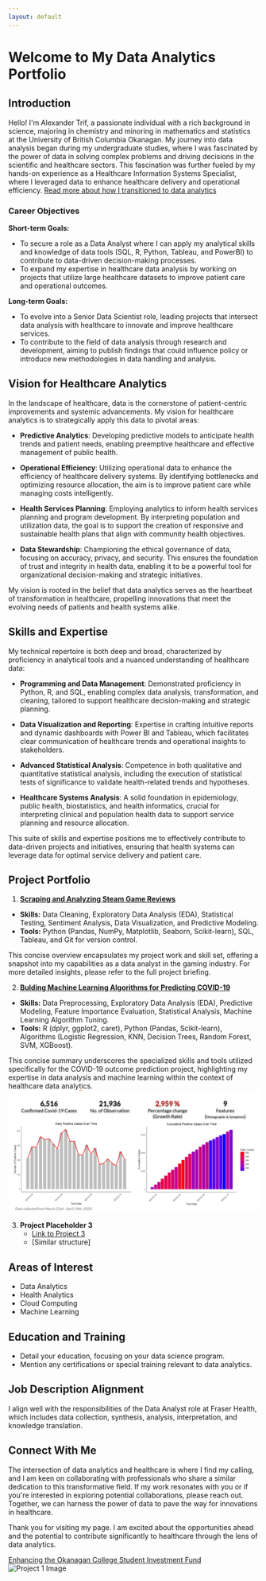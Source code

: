 ```yaml
---
layout: default
---
```


# Welcome to My Data Analytics Portfolio

## Introduction

Hello! I'm Alexander Trif, a passionate individual with a rich background in science, majoring in chemistry and minoring in mathematics and statistics at the University of British Columbia Okanagan. My journey into data analysis began during my undergraduate studies, where I was fascinated by the power of data in solving complex problems and driving decisions in the scientific and healthcare sectors. This fascination was further fueled by my hands-on experience as a Healthcare Information Systems Specialist, where I leveraged data to enhance healthcare delivery and operational efficiency. [Read more about how I transitioned to data analytics](why_data.md)

### Career Objectives

**Short-term Goals:**
- To secure a role as a Data Analyst where I can apply my analytical skills and knowledge of data tools (SQL, R, Python, Tableau, and PowerBI) to contribute to data-driven decision-making processes.
- To expand my expertise in healthcare data analysis by working on projects that utilize large healthcare datasets to improve patient care and operational outcomes.

**Long-term Goals:**
- To evolve into a Senior Data Scientist role, leading projects that intersect data analysis with healthcare to innovate and improve healthcare services.
- To contribute to the field of data analysis through research and development, aiming to publish findings that could influence policy or introduce new methodologies in data handling and analysis.

## Vision for Healthcare Analytics

In the landscape of healthcare, data is the cornerstone of patient-centric improvements and systemic advancements. My vision for healthcare analytics is to strategically apply this data to pivotal areas:

- **Predictive Analytics**: Developing predictive models to anticipate health trends and patient needs, enabling preemptive healthcare and effective management of public health.

- **Operational Efficiency**: Utilizing operational data to enhance the efficiency of healthcare delivery systems. By identifying bottlenecks and optimizing resource allocation, the aim is to improve patient care while managing costs intelligently.

- **Health Services Planning**: Employing analytics to inform health services planning and program development. By interpreting population and utilization data, the goal is to support the creation of responsive and sustainable health plans that align with community health objectives.

- **Data Stewardship**: Championing the ethical governance of data, focusing on accuracy, privacy, and security. This ensures the foundation of trust and integrity in health data, enabling it to be a powerful tool for organizational decision-making and strategic initiatives.

My vision is rooted in the belief that data analytics serves as the heartbeat of transformation in healthcare, propelling innovations that meet the evolving needs of patients and health systems alike.

## Skills and Expertise

My technical repertoire is both deep and broad, characterized by proficiency in analytical tools and a nuanced understanding of healthcare data:

- **Programming and Data Management**: Demonstrated proficiency in Python, R, and SQL, enabling complex data analysis, transformation, and cleaning, tailored to support healthcare decision-making and strategic planning.

- **Data Visualization and Reporting**: Expertise in crafting intuitive reports and dynamic dashboards with Power BI and Tableau, which facilitates clear communication of healthcare trends and operational insights to stakeholders.

- **Advanced Statistical Analysis**: Competence in both qualitative and quantitative statistical analysis, including the execution of statistical tests of significance to validate health-related trends and hypotheses.

- **Healthcare Systems Analysis**: A solid foundation in epidemiology, public health, biostatistics, and health informatics, crucial for interpreting clinical and population health data to support service planning and resource allocation.

This suite of skills and expertise positions me to effectively contribute to data-driven projects and initiatives, ensuring that health systems can leverage data for optimal service delivery and patient care.


## Project Portfolio

1. **[Scraping and Analyzing Steam Game Reviews](project_1.md)**

- **Skills:** Data Cleaning, Exploratory Data Analysis (EDA), Statistical Testing, Sentiment Analysis, Data Visualization, and Predictive Modeling.
- **Tools:** Python (Pandas, NumPy, Matplotlib, Seaborn, Scikit-learn), SQL, Tableau, and Git for version control.

This concise overview encapsulates my project work and skill set, offering a snapshot into my capabilities as a data analyst in the gaming industry. For more detailed insights, please refer to the full project briefing.

2. **[Bulding Machine Learning Algorithms for Predicting COVID-19](project_2.md)**
   
- **Skills:** Data Preprocessing, Exploratory Data Analysis (EDA), Predictive Modeling, Feature Importance Evaluation, Statistical Analysis, Machine Learning Algorithm Tuning.
- **Tools:** R (dplyr, ggplot2, caret), Python (Pandas, Scikit-learn), Algorithms (Logistic Regression, KNN, Decision Trees, Random Forest, SVM, XGBoost).

This concise summary underscores the specialized skills and tools utilized specifically for the COVID-19 outcome prediction project, highlighting my expertise in data analysis and machine learning within the context of healthcare data analytics.
 ![Project 2 Image](/assets/img/covid-proj.png)

3. **Project Placeholder 3**
   - [Link to Project 3](#)
   - [Similar structure]

## Areas of Interest

- Data Analytics
- Health Analytics
- Cloud Computing
- Machine Learning

## Education and Training

- Detail your education, focusing on your data science program.
- Mention any certifications or special training relevant to data analytics.

## Job Description Alignment

I align well with the responsibilities of the Data Analyst role at Fraser Health, which includes data collection, synthesis, analysis, interpretation, and knowledge translation.

## Connect With Me

The intersection of data analytics and healthcare is where I find my calling, and I am keen on collaborating with professionals who share a similar dedication to this transformative field. If my work resonates with you or if you're interested in exploring potential collaborations, please reach out. Together, we can harness the power of data to pave the way for innovations in healthcare.

Thank you for visiting my page. I am excited about the opportunities ahead and the potential to contribute significantly to healthcare through the lens of data analytics.

[Enhancing the Okanagan College Student Investment Fund](#)
![Project 1 Image]()




